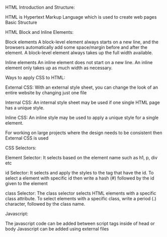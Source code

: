 HTML Introduction and Structure:

HTML is Hypertext Markup Language which is used to create web pages
Basic Structure
<!-- <!DOCTYPE html>
<html>
<head>
<title>Page Title</title>
</head>
<body>

<h1>This is a Heading</h1>
<p>This is a paragraph.</p>

</body>
</html> -->


HTML Block and Inline Elements:

Block elements
A block-level element always starts on a new line, and the browsers automatically add some space/margin before and after the element.
A block-level element always takes up the full width available.

Inline elements
An inline element does not start on a new line.
An inline element only takes up as much width as necessary.



Ways to apply CSS to HTML:

External CSS:
With an external style sheet, you can change the look of an entire website by changing just one file

Internal CSS:
An internal style sheet may be used if one single HTML page has a unique style.

Inline CSS:
An inline style may be used to apply a unique style for a single element.

For working on large projects where the design needs to be consistent then External CSS is used


CSS Selectors:

Element Selector:
It selects based on the element name such as h1, p, div etc

id Selector:
It selects and apply the styles to the tag that have the id. To select a element with specific id then write a hash (#) followed by the id given to the element

class Selector:
The class selector selects HTML elements with a specific class attribute. To select elements with a specific class, write a period (.) character, followed by the class name.



Javascript:

The javascript code can be added between script tags inside of head or body
Javascript can be added using external files 